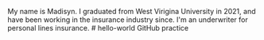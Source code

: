 My name is Madisyn. I graduated from West Virigina University in 2021, and have been working in the insurance industry since. I'm an underwriter for personal lines insurance. # hello-world
GitHub practice 
